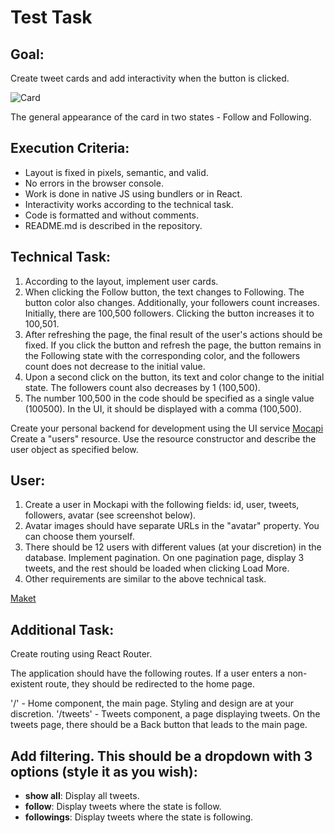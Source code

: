 # Test Task

## Goal:

Create tweet cards and add interactivity when the button is clicked.

![Card](https://textbook.edu.goit.global/lms-career-homework/uk/img/image-1.jpg)

The general appearance of the card in two states - Follow and Following.

## Execution Criteria:

- Layout is fixed in pixels, semantic, and valid.
- No errors in the browser console.
- Work is done in native JS using bundlers or in React.
- Interactivity works according to the technical task.
- Code is formatted and without comments.
- README.md is described in the repository.

## Technical Task:

1. According to the layout, implement user cards.
2. When clicking the Follow button, the text changes to Following. The button
   color also changes. Additionally, your followers count increases. Initially,
   there are 100,500 followers. Clicking the button increases it to 100,501.
3. After refreshing the page, the final result of the user's actions should be
   fixed. If you click the button and refresh the page, the button remains in
   the Following state with the corresponding color, and the followers count
   does not decrease to the initial value.
4. Upon a second click on the button, its text and color change to the initial
   state. The followers count also decreases by 1 (100,500).
5. The number 100,500 in the code should be specified as a single value
   (100500). In the UI, it should be displayed with a comma (100,500).

Create your personal backend for development using the UI service
[Mocapi](https://mocapi.io/) Create a "users" resource. Use the resource
constructor and describe the user object as specified below.

## User:

1. Create a user in Mockapi with the following fields: id, user, tweets,
   followers, avatar (see screenshot below).
2. Avatar images should have separate URLs in the "avatar" property. You can
   choose them yourself.
3. There should be 12 users with different values (at your discretion) in the
   database. Implement pagination. On one pagination page, display 3 tweets, and
   the rest should be loaded when clicking Load More.
4. Other requirements are similar to the above technical task.

[Maket](https://www.figma.com/file/zun1oP6NmS2Lmgbcj6e1IG/Test?node-id=0%3A1&t=VoiYTfiXggVItgVd-1)

## Additional Task:

Create routing using React Router.

The application should have the following routes. If a user enters a
non-existent route, they should be redirected to the home page.

'/' - Home component, the main page. Styling and design are at your discretion.
'/tweets' - Tweets component, a page displaying tweets. On the tweets page,
there should be a Back button that leads to the main page.

## Add filtering. This should be a dropdown with 3 options (style it as you wish):

- **show all**: Display all tweets.
- **follow**: Display tweets where the state is follow.
- **followings**: Display tweets where the state is following.
